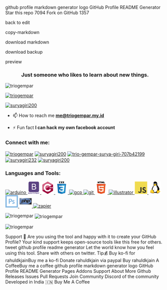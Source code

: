 github profile markdown generator logo
GitHub Profile README Generator
Star this repo
7094
Fork on GitHub
1357

back to edit

copy-markdown

download markdown

download backup

preview
<h3 align="center">Just someone who likes to learn about new things.</h3>

<p align="left"> <img src="https://komarev.com/ghpvc/?username=triogempar&label=Profile%20views&color=0e75b6&style=flat" alt="triogempar" /> </p>

<p align="left"> <a href="https://github.com/ryo-ma/github-profile-trophy"><img src="https://github-profile-trophy.vercel.app/?username=triogempar" alt="triogempar" /></a> </p>

<p align="left"> <a href="https://twitter.com/suryagiri200" target="blank"><img src="https://img.shields.io/twitter/follow/suryagiri200?logo=twitter&style=for-the-badge" alt="suryagiri200" /></a> </p>

- 📫 How to reach me **me@triogempar.my.id**

- ⚡ Fun fact **I can hack my own facebook account**

<h3 align="left">Connect with me:</h3>
<p align="left">
<a href="https://dev.to/triogempar" target="blank"><img align="center" src="https://cdn.jsdelivr.net/npm/simple-icons@3.0.1/icons/dev-dot-to.svg" alt="triogempar" height="30" width="40" /></a>
<a href="https://twitter.com/suryagiri200" target="blank"><img align="center" src="https://raw.githubusercontent.com/rahuldkjain/github-profile-readme-generator/master/src/images/icons/Social/twitter.svg" alt="suryagiri200" height="30" width="40" /></a>
<a href="https://linkedin.com/in/trio-gempar-surya-giri-707b42199" target="blank"><img align="center" src="https://raw.githubusercontent.com/rahuldkjain/github-profile-readme-generator/master/src/images/icons/Social/linked-in-alt.svg" alt="trio-gempar-surya-giri-707b42199" height="30" width="40" /></a>
<a href="https://fb.com/suryagiri232" target="blank"><img align="center" src="https://raw.githubusercontent.com/rahuldkjain/github-profile-readme-generator/master/src/images/icons/Social/facebook.svg" alt="suryagiri232" height="30" width="40" /></a>
<a href="https://instagram.com/suryagiri200" target="blank"><img align="center" src="https://raw.githubusercontent.com/rahuldkjain/github-profile-readme-generator/master/src/images/icons/Social/instagram.svg" alt="suryagiri200" height="30" width="40" /></a>
</p>

<h3 align="left">Languages and Tools:</h3>
<p align="left"> <a href="https://www.arduino.cc/" target="_blank"> <img src="https://cdn.worldvectorlogo.com/logos/arduino-1.svg" alt="arduino" width="40" height="40"/> </a> <a href="https://getbootstrap.com" target="_blank"> <img src="https://raw.githubusercontent.com/devicons/devicon/master/icons/bootstrap/bootstrap-plain-wordmark.svg" alt="bootstrap" width="40" height="40"/> </a> <a href="https://www.w3schools.com/cpp/" target="_blank"> <img src="https://raw.githubusercontent.com/devicons/devicon/master/icons/cplusplus/cplusplus-original.svg" alt="cplusplus" width="40" height="40"/> </a> <a href="https://www.w3schools.com/css/" target="_blank"> <img src="https://raw.githubusercontent.com/devicons/devicon/master/icons/css3/css3-original-wordmark.svg" alt="css3" width="40" height="40"/> </a> <a href="https://cloud.google.com" target="_blank"> <img src="https://www.vectorlogo.zone/logos/google_cloud/google_cloud-icon.svg" alt="gcp" width="40" height="40"/> </a> <a href="https://git-scm.com/" target="_blank"> <img src="https://www.vectorlogo.zone/logos/git-scm/git-scm-icon.svg" alt="git" width="40" height="40"/> </a> <a href="https://www.w3.org/html/" target="_blank"> <img src="https://raw.githubusercontent.com/devicons/devicon/master/icons/html5/html5-original-wordmark.svg" alt="html5" width="40" height="40"/> </a> <a href="https://www.adobe.com/in/products/illustrator.html" target="_blank"> <img src="https://www.vectorlogo.zone/logos/adobe_illustrator/adobe_illustrator-icon.svg" alt="illustrator" width="40" height="40"/> </a> <a href="https://developer.mozilla.org/en-US/docs/Web/JavaScript" target="_blank"> <img src="https://raw.githubusercontent.com/devicons/devicon/master/icons/javascript/javascript-original.svg" alt="javascript" width="40" height="40"/> </a> <a href="https://www.linux.org/" target="_blank"> <img src="https://raw.githubusercontent.com/devicons/devicon/master/icons/linux/linux-original.svg" alt="linux" width="40" height="40"/> </a> <a href="https://www.photoshop.com/en" target="_blank"> <img src="https://raw.githubusercontent.com/devicons/devicon/master/icons/photoshop/photoshop-line.svg" alt="photoshop" width="40" height="40"/> </a> <a href="https://www.php.net" target="_blank"> <img src="https://raw.githubusercontent.com/devicons/devicon/master/icons/php/php-original.svg" alt="php" width="40" height="40"/> </a> <a href="https://zapier.com" target="_blank"> <img src="https://www.vectorlogo.zone/logos/zapier/zapier-icon.svg" alt="zapier" width="40" height="40"/> </a> </p>

<p><img align="left" src="https://github-readme-stats.vercel.app/api/top-langs?username=triogempar&show_icons=true&locale=en&layout=compact" alt="triogempar" /></p>

<p>&nbsp;<img align="center" src="https://github-readme-stats.vercel.app/api?username=triogempar&show_icons=true&locale=en" alt="triogempar" /></p>

<p><img align="center" src="https://github-readme-streak-stats.herokuapp.com/?user=triogempar&" alt="triogempar" /></p>

Support 🙏
Are you using the tool and happy with it to create your GitHub Profile?
Your kind support keeps open-source tools like this free for others.
tweet github profile readme generator
Let the world know how you feel using this tool. Share with others on twitter.
Tip💰
Buy ko-fi for rahuldkjainBuy me a ko-fi
Donate rahuldkjain via paypal
Buy rahuldkjain A CoffeeBuy me a coffee
github profile markdown generator logo
GitHub Profile README Generator
Pages
Addons
Support
About
More
Github
Releases
Issues
Pull Requests
Join Community
Discord of the community
Developed in India 🇮🇳
Buy Me A Coffee
